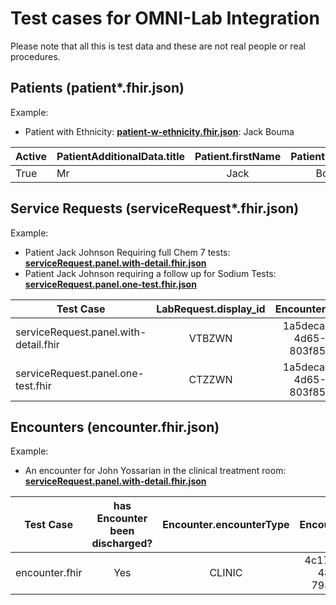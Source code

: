 # Test cases for OMNI-Lab Integration

Please note that all this is test data and these are not real people or real procedures.
## Patients (patient*.fhir.json)
Example:
- Patient with Ethnicity: [**patient-w-ethnicity.fhir.json**](patient-w-ethnicity.fhir.json): Jack Bouma



| Active | PatientAdditionalData.title |       Patient.firstName   | Patient.lastName |       Patient.displayId   |     Patient.dateOfBirth    |   Patient.sex  | PatientAdditionalData.primaryContactNumber   | PatientAdditionalData.cityTown       | Patient.PatientAdditionalData.ethnicityId                                             |
|--------|-------|:----------------:|:----------------:|:----------:|:----------:|:------:|---------|---------------|------------------------------------------------------|
| True   | Mr    | Jack |  Bouma     | PVXC755243 | 1959-02-19 | Male   | null | null | ethnicity-ITaukei


## Service Requests (serviceRequest*.fhir.json)
Example:
- Patient Jack Johnson Requiring full Chem 7 tests: [**serviceRequest.panel.with-detail.fhir.json**](serviceRequest.panel.with-detail.fhir.json)
- Patient Jack Johnson requiring a follow up for Sodium Tests: [**serviceRequest.panel.one-test.fhir.json**](serviceRequest.panel.one-test.fhir.json) 


| Test Case                             | LabRequest.display_id |         Encounter.patient_id         | Patient.first_name | Patient.last_name | LabRequest.status | LabRequest.sampleTime     | LabRequest.priority | LabRequest.LabTestPanelRequest.LabTestPanel.externalCode | LabRequest.LabTestType.externalCode                                                                                        | LabRequest.requester.id              | LabRequest.requester.displayName | LabRequest.notePage[n].date | LabRequest.notePage[n].noteItem[m].content                                         | LabRequest.encounter.id              |
|---------------------------------------|:---------------------:|:------------------------------------:|:------------------:|:-----------------:|-------------------|---------------------------|---------------------|----------------------------------------------------------|----------------------------------------------------------------------------------------------------------------------------|--------------------------------------|----------------------------------|-----------------------------|------------------------------------------------------------------------------------|--------------------------------------|
| serviceRequest.panel.with-detail.fhir | VTBZWN                | 1a5deca5-6b4c-4d65-89b7-803f85ad4e64 | Jack               | Johnson           | RESULTS_PENDING   | 2022-02-07T13:28:17+10:00 | urgent              | B0030                                                    | ['B00010','B00020','B00030','B00040','B00060','B00070','B00150',<br>'B00050','B00090','B00080','B00110','B00980','B00990'] | 0735bc54-449f-498b-a919-8142deb6095c | Doctor Doctor                    | 2022-02-07T14:13:17+10:00   | This patient requires a full Chem 7 test <br>\n\n<br> Showing signs of high Sodium | bdebdc5e-753e-45f5-8fd0-01c49bd88f9e |
| serviceRequest.panel.one-test.fhir    | CTZZWN                | 1a5deca5-6b4c-4d65-89b7-803f85ad4e64 | Jack               | Johnson           | PUBLISHED         | 2022-07-12T13:28:17+10:00 | stat                | B0110                                                    | ['B00010']                                                                                                                 | d6fa9c10-93e4-44e8-9d9c-edfc8dccd3f9 | Doctor Seuss                     | 2023-01-21T06:23:03+10:00   | Checking sodium again \n\n <br>after other tests came back clear                   | edf593f8-37dc-4c59-8c82-98700b94f26f |


## Encounters (encounter.fhir.json)
Example:
- An encounter for John Yossarian in the clinical treatment room: [**serviceRequest.panel.with-detail.fhir.json**](serviceRequest.panel.with-detail.fhir.json)

| Test Case      | has Encounter been discharged? | Encounter.encounterType |         Encounter.patient.id         | Encounter.patient.firstName | Encounter.patient.lastName | Encounter.[Location]location.name | Encounter.[Location]<br>location.id |
|----------------|:------------------------------:|:-----------------------:|:------------------------------------:|:---------------------------:|----------------------------|-----------------------------------|-------------------------------------|
| encounter.fhir | Yes                            | CLINIC                  | 4c176418-86a4-48b5-9a6c-798b0b13a1e4 | John                        | Yossarian                  | Clinical Treatment Room           | clinicalTreatmentRoom               |

